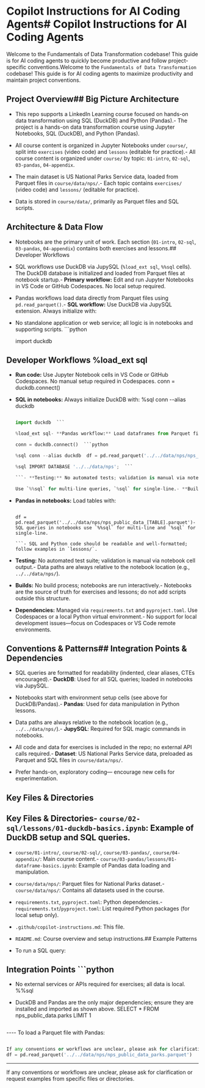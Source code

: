 # Copilot Instructions for AI Coding Agents# Copilot Instructions for AI Coding Agents



Welcome to the Fundamentals of Data Transformation codebase! This guide is for AI coding agents to quickly become productive and follow project-specific conventions.Welcome to the `Fundamentals of Data Transformation` codebase! This guide is for AI coding agents to maximize productivity and maintain project conventions.



## Project Overview## Big Picture Architecture

- This repo supports a LinkedIn Learning course focused on hands-on data transformation using SQL (DuckDB) and Python (Pandas).- The project is a hands-on data transformation course using Jupyter Notebooks, SQL (DuckDB), and Python (Pandas).

- All course content is organized in Jupyter Notebooks under `course/`, split into `exercises` (video code) and `lessons` (editable for practice).- All course content is organized under `course/` by topic: `01-intro`, `02-sql`, `03-pandas`, `04-appendix`.

- The main dataset is US National Parks Service data, loaded from Parquet files in `course/data/nps/`.- Each topic contains `exercises/` (video code) and `lessons/` (editable for practice).

- Data is stored in `course/data/`, primarily as Parquet files and SQL scripts.

## Architecture & Data Flow

- Notebooks are the primary unit of work. Each section (`01-intro`, `02-sql`, `03-pandas`, `04-appendix`) contains both exercises and lessons.## Developer Workflows

- SQL workflows use DuckDB via JupySQL (`%load_ext sql`, `%%sql` cells). The DuckDB database is initialized and loaded from Parquet files at notebook startup.- **Primary workflow:** Edit and run Jupyter Notebooks in VS Code or GitHub Codespaces. No local setup required.

- Pandas workflows load data directly from Parquet files using `pd.read_parquet()`.- **SQL workflow:** Use DuckDB via JupySQL extension. Always initialize with:

- No standalone application or web service; all logic is in notebooks and supporting scripts.  ```python

  import duckdb

## Developer Workflows  %load_ext sql

- **Run code:** Use Jupyter Notebook cells in VS Code or GitHub Codespaces. No manual setup required in Codespaces.  conn = duckdb.connect()

- **SQL in notebooks:** Always initialize DuckDB with:  %sql conn --alias duckdb

  ```python  %sql IMPORT DATABASE '../../data/nps';

  import duckdb  ```

  %load_ext sql- **Pandas workflow:** Load dataframes from Parquet files:

  conn = duckdb.connect()  ```python

  %sql conn --alias duckdb  df = pd.read_parquet('../../data/nps/nps_public_data_[TABLE].parquet')

  %sql IMPORT DATABASE '../../data/nps';  ```

  ```- **Testing:** No automated tests; validation is manual via notebook cell execution.

  Use `%%sql` for multi-line queries, `%sql` for single-line.- **Builds:** No build process; notebooks are run interactively.

- **Pandas in notebooks:** Load tables with:

  ```python## Project-Specific Conventions

  df = pd.read_parquet('../../data/nps/nps_public_data_[TABLE].parquet')- SQL queries in notebooks use `%%sql` for multi-line and `%sql` for single-line.

  ```- SQL and Python code should be readable and well-formatted; follow examples in `lessons/`.

- **Testing:** No automated test suite; validation is manual via notebook cell output.- Data paths are always relative to the notebook location (e.g., `../../data/nps/`).

- **Builds:** No build process; notebooks are run interactively.- Notebooks are the source of truth for exercises and lessons; do not add scripts outside this structure.

- **Dependencies:** Managed via `requirements.txt` and `pyproject.toml`. Use Codespaces or a local Python virtual environment.- No support for local development issues—focus on Codespaces or VS Code remote environments.



## Conventions & Patterns## Integration Points & Dependencies

- SQL queries are formatted for readability (indented, clear aliases, CTEs encouraged).- **DuckDB**: Used for all SQL queries; loaded in notebooks via JupySQL.

- Notebooks start with environment setup cells (see above for DuckDB/Pandas).- **Pandas**: Used for data manipulation in Python lessons.

- Data paths are always relative to the notebook location (e.g., `../../data/nps/`).- **JupySQL**: Required for SQL magic commands in notebooks.

- All code and data for exercises is included in the repo; no external API calls required.- **Dataset**: US National Parks Service data, preloaded as Parquet and SQL files in `course/data/nps/`.

- Prefer hands-on, exploratory coding— encourage new cells for experimentation.

## Key Files & Directories

## Key Files & Directories- `course/02-sql/lessons/01-duckdb-basics.ipynb`: Example of DuckDB setup and SQL queries.

- `course/01-intro/`, `course/02-sql/`, `course/03-pandas/`, `course/04-appendix/`: Main course content.- `course/03-pandas/lessons/01-dataframe-basics.ipynb`: Example of Pandas data loading and manipulation.

- `course/data/nps/`: Parquet files for National Parks dataset.- `course/data/nps/`: Contains all datasets used in the course.

- `requirements.txt`, `pyproject.toml`: Python dependencies.- `requirements.txt`/`pyproject.toml`: List required Python packages (for local setup only).

- `.github/copilot-instructions.md`: This file.

- `README.md`: Course overview and setup instructions.## Example Patterns

- To run a SQL query:

## Integration Points  ```python

- No external services or APIs required for exercises; all data is local.  %%sql

- DuckDB and Pandas are the only major dependencies; ensure they are installed and imported as shown above.  SELECT * FROM nps_public_data.parks LIMIT 1

  ```

---- To load a Parquet file with Pandas:

  ```python

If any conventions or workflows are unclear, please ask for clarification or request examples from the codebase. Update this file as new patterns or requirements emerge.  import pandas as pd
  df = pd.read_parquet('../../data/nps/nps_public_data_parks.parquet')
  ```

---

If any conventions or workflows are unclear, please ask for clarification or request examples from specific files or directories.
